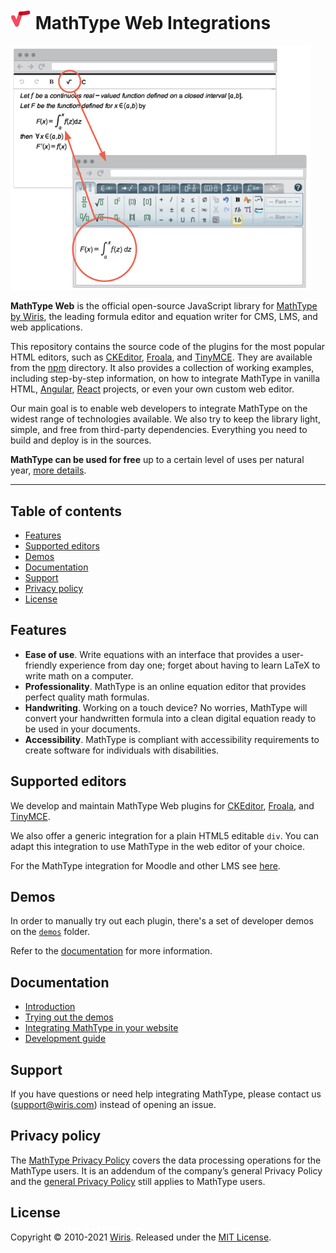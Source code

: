 # ![MathType logo](resources/img/mathtype_logo.png) MathType Web Integrations

<img src="resources/img/wiris_plugin_example.png" alt="Wiris MathType plugin example" width="40%" style="min-width: 480px"/>

**MathType Web** is the official open-source JavaScript library for [MathType by Wiris], the leading formula editor and equation writer for CMS, LMS, and web applications.

This repository contains the source code of the plugins for the most popular HTML editors, such as [CKEditor], [Froala], and [TinyMCE]. They are available from the [npm](https://www.npmjs.com/~wiris) directory. It also provides a collection of working examples, including step-by-step information, on how to integrate MathType in vanilla HTML, [Angular], [React] projects, or even your own custom web editor.

Our main goal is to enable web developers to integrate MathType on the widest range of technologies available. We also try to keep the library light, simple, and free from third-party dependencies. Everything you need to build and deploy is in the sources.

**MathType can be used for free** up to a certain level of uses per natural year,  [more details](https://www.wiris.com/en/pricing/).

[MathType by Wiris]: https://www.wiris.com/en/mathtype/

[CKEditor]: https://ckeditor.com/
[Froala]: https://froala.com/
[TinyMCE]: https://www.tiny.cloud/tinymce/

[Angular]: https://angular.io/
[React]: https://reactjs.org/

---

## Table of contents

- [Features](#features)
- [Supported editors](#supported-editors)
- [Demos](#demos)
- [Documentation](#documentation)
- [Support](#support)
- [Privacy policy](#privacy-policy)
- [License](#license)

## Features

- **Ease of use**. Write equations with an interface that provides a user-friendly experience from day one; forget about having to learn LaTeX to write math on a computer.
- **Professionality**. MathType is an online equation editor that provides perfect quality math formulas.
- **Handwriting**. Working on a touch device? No worries, MathType will convert your handwritten formula into a clean digital equation ready to be used in your documents.
- **Accessibility**. MathType is compliant with accessibility requirements to create software for individuals with disabilities.

## Supported editors

We develop and maintain MathType Web plugins for [CKEditor], [Froala], and [TinyMCE].

We also offer a generic integration for a plain HTML5 editable `div`.
You can adapt this integration to use MathType in the web editor of your choice.

For the MathType integration for Moodle and other LMS see [here](https://www.wiris.com/es/solutions/education/).

## Demos

In order to manually try out each plugin, there's a set of developer demos on the [`demos`](demos) folder.

Refer to the [documentation](docs/demos/README.md) for more information.

## Documentation

- [Introduction](docs/README.md)
- [Trying out the demos](docs/demos/README.md)
- [Integrating MathType in your website](docs/integration/README.md)
- [Development guide](docs/development/README.md)

## Support

If you have questions or need help integrating MathType, please contact us (support@wiris.com) instead of opening an issue.

## Privacy policy

The [MathType Privacy Policy](http://www.wiris.com/mathtype/privacy-policy) covers the data processing operations for the MathType users. It is an addendum of the company’s general Privacy Policy and the [general Privacy Policy](https://wiris.com/en/privacy-policy) still applies to MathType users.

## License

Copyright © 2010-2021 [Wiris](http://www.wiris.com). Released under the [MIT License](LICENSE).
